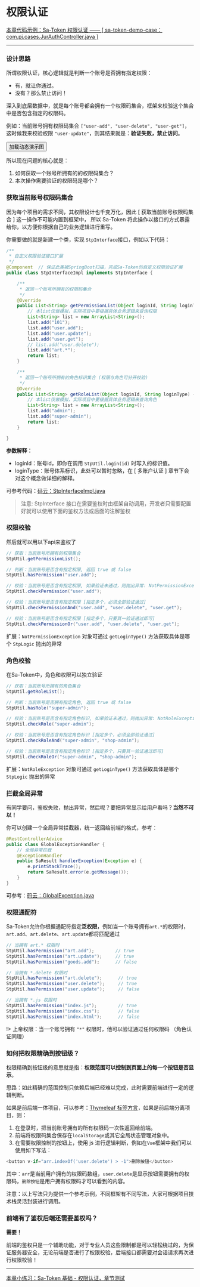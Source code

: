 # 权限认证

<a class="case-btn" href="https://gitee.com/dromara/sa-token/blob/master/sa-token-demo/sa-token-demo-case/src/main/java/com/pj/cases/JurAuthController.java"
	target="_blank">
	本章代码示例：Sa-Token 权限认证 —— [ sa-token-demo-case：com.pj.cases.JurAuthController.java ]
</a>

--- 


### 设计思路

所谓权限认证，核心逻辑就是判断一个账号是否拥有指定权限：<br/>
- 有，就让你通过。
- 没有？那么禁止访问！

深入到底层数据中，就是每个账号都会拥有一个权限码集合，框架来校验这个集合中是否包含指定的权限码。 

例如：当前账号拥有权限码集合 `["user-add", "user-delete", "user-get"]`，这时候我来校验权限 `"user-update"`，则其结果就是：**验证失败，禁止访问**。 <br/>


<button class="show-img" img-src="https://oss.dev33.cn/sa-token/doc/g/g3--jur-auth.gif">加载动态演示图</button>


所以现在问题的核心就是：
1. 如何获取一个账号所拥有的的权限码集合？
2. 本次操作需要验证的权限码是哪个？

### 获取当前账号权限码集合
因为每个项目的需求不同，其权限设计也千变万化，因此 [ 获取当前账号权限码集合 ] 这一操作不可能内置到框架中，
所以 Sa-Token 将此操作以接口的方式暴露给你，以方便你根据自己的业务逻辑进行重写。

你需要做的就是新建一个类，实现 `StpInterface`接口，例如以下代码：

``` java 
/**
 * 自定义权限验证接口扩展
 */
@Component	// 保证此类被SpringBoot扫描，完成Sa-Token的自定义权限验证扩展 
public class StpInterfaceImpl implements StpInterface {

	/**
	 * 返回一个账号所拥有的权限码集合 
	 */
	@Override
	public List<String> getPermissionList(Object loginId, String loginType) {
		// 本list仅做模拟，实际项目中要根据具体业务逻辑来查询权限
		List<String> list = new ArrayList<String>();	
		list.add("101");
		list.add("user.add");
		list.add("user.update");
		list.add("user.get");
		// list.add("user.delete");
		list.add("art.*");
		return list;
	}

	/**
	 * 返回一个账号所拥有的角色标识集合 (权限与角色可分开校验)
	 */
	@Override
	public List<String> getRoleList(Object loginId, String loginType) {
		// 本list仅做模拟，实际项目中要根据具体业务逻辑来查询角色
		List<String> list = new ArrayList<String>();	
		list.add("admin");
		list.add("super-admin");
		return list;
	}

}
```

**参数解释：**
- loginId：账号id，即你在调用 `StpUtil.login(id)` 时写入的标识值。
- loginType：账号体系标识，此处可以暂时忽略，在 [ 多账户认证 ] 章节下会对这个概念做详细的解释。

可参考代码：[码云：StpInterfaceImpl.java](https://gitee.com/dromara/sa-token/blob/master/sa-token-demo/sa-token-demo-case/src/main/java/com/pj/satoken/StpInterfaceImpl.java)

> 注意: StpInterface 接口在需要鉴权时由框架自动调用，开发者只需要配置好就可以使用下面的鉴权方法或后面的注解鉴权


### 权限校验
然后就可以用以下api来鉴权了

``` java	
// 获取：当前账号所拥有的权限集合
StpUtil.getPermissionList();

// 判断：当前账号是否含有指定权限, 返回 true 或 false
StpUtil.hasPermission("user.add");		

// 校验：当前账号是否含有指定权限, 如果验证未通过，则抛出异常: NotPermissionException 
StpUtil.checkPermission("user.add");		

// 校验：当前账号是否含有指定权限 [指定多个，必须全部验证通过]
StpUtil.checkPermissionAnd("user.add", "user.delete", "user.get");		

// 校验：当前账号是否含有指定权限 [指定多个，只要其一验证通过即可]
StpUtil.checkPermissionOr("user.add", "user.delete", "user.get");	
```

扩展：`NotPermissionException` 对象可通过 `getLoginType()` 方法获取具体是哪个 `StpLogic` 抛出的异常


### 角色校验
在Sa-Token中，角色和权限可以独立验证

``` java
// 获取：当前账号所拥有的角色集合
StpUtil.getRoleList();

// 判断：当前账号是否拥有指定角色, 返回 true 或 false
StpUtil.hasRole("super-admin");		

// 校验：当前账号是否含有指定角色标识, 如果验证未通过，则抛出异常: NotRoleException
StpUtil.checkRole("super-admin");		

// 校验：当前账号是否含有指定角色标识 [指定多个，必须全部验证通过]
StpUtil.checkRoleAnd("super-admin", "shop-admin");		

// 校验：当前账号是否含有指定角色标识 [指定多个，只要其一验证通过即可] 
StpUtil.checkRoleOr("super-admin", "shop-admin");		
```

扩展：`NotRoleException` 对象可通过 `getLoginType()` 方法获取具体是哪个 `StpLogic` 抛出的异常



### 拦截全局异常
有同学要问，鉴权失败，抛出异常，然后呢？要把异常显示给用户看吗？**当然不可以！**

你可以创建一个全局异常拦截器，统一返回给前端的格式，参考：

``` java
@RestControllerAdvice
public class GlobalExceptionHandler {
    // 全局异常拦截 
    @ExceptionHandler
    public SaResult handlerException(Exception e) {
        e.printStackTrace(); 
        return SaResult.error(e.getMessage());
    }
}
```

可参考：[码云：GlobalException.java](https://gitee.com/dromara/sa-token/blob/master/sa-token-demo/sa-token-demo-case/src/main/java/com/pj/current/GlobalException.java)


### 权限通配符
Sa-Token允许你根据通配符指定**泛权限**，例如当一个账号拥有`art.*`的权限时，`art.add`、`art.delete`、`art.update`都将匹配通过

``` java
// 当拥有 art.* 权限时
StpUtil.hasPermission("art.add");        // true
StpUtil.hasPermission("art.update");     // true
StpUtil.hasPermission("goods.add");      // false

// 当拥有 *.delete 权限时
StpUtil.hasPermission("art.delete");      // true
StpUtil.hasPermission("user.delete");     // true
StpUtil.hasPermission("user.update");     // false

// 当拥有 *.js 权限时
StpUtil.hasPermission("index.js");        // true
StpUtil.hasPermission("index.css");       // false
StpUtil.hasPermission("index.html");      // false
```

!> 上帝权限：当一个账号拥有 `"*"` 权限时，他可以验证通过任何权限码 （角色认证同理）


### 如何把权限精确到按钮级？
权限精确到按钮级的意思就是指：**权限范围可以控制到页面上的每一个按钮是否显示**。

思路：如此精确的范围控制只依赖后端已经难以完成，此时需要前端进行一定的逻辑判断。

如果是前后端一体项目，可以参考：[Thymeleaf 标签方言](/plugin/thymeleaf-extend)，如果是前后端分离项目，则：

1. 在登录时，把当前账号拥有的所有权限码一次性返回给前端。
2. 前端将权限码集合保存在`localStorage`或其它全局状态管理对象中。
3. 在需要权限控制的按钮上，使用 js 进行逻辑判断，例如在`Vue`框架中我们可以使用如下写法：
``` js
<button v-if="arr.indexOf('user.delete') > -1">删除按钮</button>
```
其中：`arr`是当前用户拥有的权限码数组，`user.delete`是显示按钮需要拥有的权限码，`删除按钮`是用户拥有权限码才可以看到的内容。


注意：以上写法只为提供一个参考示例，不同框架有不同写法，大家可根据项目技术栈灵活封装进行调用。


### 前端有了鉴权后端还需要鉴权吗？
**需要！**

前端的鉴权只是一个辅助功能，对于专业人员这些限制都是可以轻松绕过的，为保证服务器安全，无论前端是否进行了权限校验，后端接口都需要对会话请求再次进行权限校验！



---
<a class="dt-btn" href="https://www.wenjuan.ltd/s/ZfIjYr9/" target="_blank">本章小练习：Sa-Token 基础 - 权限认证，章节测试</a>
